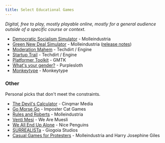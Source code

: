 ```yaml
---
title: Select Educational Games
---
```


*Digital, free to play, mostly playable online, mostly for a general audience outside of a specific course or context.*

- [Democratic Socialism Simulator](https://www.molleindustria.org/demsocsim/) - Molleindustria
- [Green New Deal Simulator](https://www.molleindustria.org/GND/) - Molleindustria ([release notes](https://www.molleindustria.org/blog/green-new-deal-simulator-release-notes/))
- [Moderation Mahem](https://moderatormayhem.engine.is/) - Techdirt / Engine
- [Startup Trail](https://startuptrail.engine.is/) - Techdirt / Engine
- [Platformer Toolkit](https://gmtk.itch.io/platformer-toolkit) - GMTK
- [What's your gender?](https://purplesloth.itch.io/whats-your-gender) - Purplesloth
- [Monkeytype](https://monkeytype.com/) - Monkeytype

### Other
Personal picks that don't meet the constraints.
- [The Devil's Calculator](https://cinqmarsmedia.itch.io/devilscalc) - Cinqmar Media
- [Go Morse Go](https://kyatt7.itch.io/go-morse-go-arcade-edition) - Imposter Cat Games
- [Rules and Roberts](https://molleindustria.itch.io/rules-and-roberts) - Molleindustria
- [Venti Mesi](https://wearemuesli.itch.io/ventimesi) - We Are Muesli
- [We All End Up Alone](http://weallendupalone.com/) - Nice Penguins
- [SURREALISTa](https://gigoiastudios.itch.io/surrealista) - Giogoia Studios
- [Casual Games for Protesters](http://www.protestgames.org/) - Molleindustria and Harry Josephine Giles
